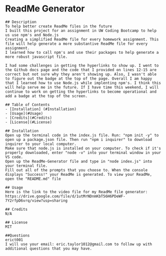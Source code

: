 # ReadMe Generator
    
    ## Description
    To help better create ReadMe files in the future
    I built this project for an assignment in UW Coding Bootcamp to help us use npm's and Node.js
    Creating a simplified ReadMe file for every homework assignment. This file will help generate a more substantive ReadMe file for every assignment.
    I learned how to call npm's and use their packages to help generate a more robust javascript file. 
    
    I had some challenges in getting the hyperlinks to show up. I went to the Github docs page and the code that I provided on lines 12-15 are correct but not sure why they aren't showing up. Also, I wasn't able to figure out the badge at the top of the page. Overall I am happy that I learned how to use Node.js while implenting npm's. I think this will help serve me in the future. If I have time this weekend, I will continue to work on getting the hyperlinks to become operational and add a badge at the top of the screen. 

    ## Table of Contents
    - [Installation] (#Installation)
    - [Usage](#Usage)
    - [Credits](#Credits)
    - [License](#License)

    ## Installation
    Open up the terminal code in the index.js file. Run: "npm init -y" to open up a package.json file. Then run "npm i inquirer" to download inquirer to your local computer.
    Make sure that node.js is installed on your computer. To check if it's properly downloaded, enter "node -v" into your terminal window in your VS code. 
    Open up the ReadMe-Generator file and type in "node index.js" into your terminal file. 
    Fill out all of the prompts that you choose to. When the console displays "Success!" your ReadMe is generated. To view your ReadMe, open the "README.md" file

    ## Usage
    Here is the link to the video file for my ReadMe file generator: https://drive.google.com/file/d/1utMrNDnmKbT56H6PDeWF-7Y2rfpD6vrq/view?usp=sharing

    ## Credits
    N/A

    ## License
    MIT

    ##Questions
    erict001
    I will use your email: eric.taylor1012@gmail.com to follow up with additional questions that you may have.
    
